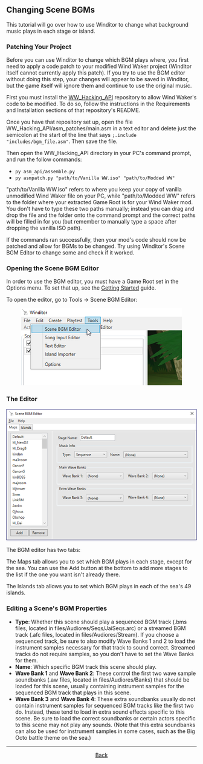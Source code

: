 ## Changing Scene BGMs
This tutorial will go over how to use Winditor to change what background music plays in each stage or island.

### Patching Your Project
Before you can use Winditor to change which BGM plays where, you first need to apply a code patch to your modified Wind Waker project (Winditor itself cannot currently apply this patch). If you try to use the BGM editor without doing this step, your changes will appear to be saved in Winditor, but the game itself will ignore them and continue to use the original music.

First you must install the [WW_Hacking_API](https://github.com/LagoLunatic/WW_Hacking_API) repository to allow Wind Waker's code to be modified. To do so, follow the instructions in the Requirements and Installation sections of that repository's README.

Once you have that repository set up, open the file WW_Hacking_API/asm_patches/main.asm in a text editor and delete just the semicolon at the start of the line that says `;.include "includes/bgm_file.asm"`. Then save the file.

Then open the WW_Hacking_API directory in your PC's command prompt, and run the follow commands:
* `py asm_api/assemble.py`
* `py asmpatch.py "path/to/Vanilla WW.iso" "path/to/Modded WW"`

"path/to/Vanilla WW.iso" refers to where you keep your copy of vanilla unmodified Wind Waker file on your PC, while "path/to/Modded WW" refers to the folder where your extracted Game Root is for your Wind Waker mod.  
You don't have to type these two paths manually; instead you can drag and drop the file and the folder onto the command prompt and the correct paths will be filled in for you (but remember to manually type a space after dropping the vanilla ISO path).

If the commands ran successfully, then your mod's code should now be patched and allow for BGMs to be changed. Try using Winditor's Scene BGM Editor to change some and check if it worked.

### Opening the Scene BGM Editor
In order to use the BGM editor, you must have a Game Root set in the Options menu. To set that up, see the [Getting Started](../basics/gettingstarted.html) guide.

To open the editor, go to Tools -> Scene BGM Editor:

<p align="center">
  <img src="./bgmeditor_option.png" alignment="center">
</p>

### The Editor
<p align="center">
  <img src="./bgmeditor.png" alignment="center">
</p>

The BGM editor has two tabs:

The Maps tab allows you to set which BGM plays in each stage, except for the sea. You can use the Add button at the bottom to add more stages to the list if the one you want isn't already there.

The Islands tab allows you to set which BGM plays in each of the sea's 49 islands.

### Editing a Scene's BGM Properties
* **Type**: Whether this scene should play a sequenced BGM track (.bms files, located in files/Audiores/Seqs/JaiSeqs.arc) or a streamed BGM track (.afc files, located in files/Audiores/Stream). If you choose a sequenced track, be sure to also modify Wave Banks 1 and 2 to load the instrument samples necessary for that track to sound correct. Streamed tracks do not require samples, so you don't have to set the Wave Banks for them.
* **Name**: Which specific BGM track this scene should play.
* **Wave Bank 1** and **Wave Bank 2**: These control the first two wave sample soundbanks (.aw files, located in files/Audiores/Banks) that should be loaded for this scene, usually containing instrument samples for the sequenced BGM track that plays in this scene.
* **Wave Bank 3** and **Wave Bank 4**: These extra soundbanks usually do not contain instrument samples for sequenced BGM tracks like the first two do. Instead, these tend to load in extra sound effects specific to this scene. Be sure to load the correct soundbanks or certain actors specific to this scene may not play any sounds. (Note that this extra soundbanks can also be used for instrument samples in some cases, such as the Big Octo battle theme on the sea.)

<hr>
<p align="center">
  <a href="../tutorials.html">Back</a>
</p>
